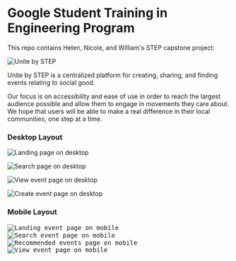 # Google Student Training in Engineering Program

This repo contains Helen, Nicole, and William's STEP capstone project:

![Unite by STEP](https://github.com/googleinterns/step128-2020/blob/master/src/main/webapp/images/uniteLogo.png)

Unite by STEP is a centralized platform for creating, sharing, and finding events relating to social good.  

Our focus is on accessibility and ease of use in order to reach the largest audience possible and allow them to engage in movements they care about. We hope that users will be able to make a real difference in their local communities, one step at a time.



### Desktop Layout

![Landing page on desktop](/readme/home.gif)
  
  

![Search page on desktop](/readme/search.gif)
  


![View event page on desktop](/readme/view.gif)
  
  

![Create event page on desktop](/readme/create.gif)



### Mobile Layout

<kbd>
  <img src="/readme/home-mobile.png" alt="Landing event page on mobile">
</kbd>
&nbsp;&nbsp;&nbsp;&nbsp;
<kbd>
  <img src="/readme/search-mobile.png" alt="Search event page on mobile">
</kbd>
&nbsp;&nbsp;&nbsp;&nbsp;
<kbd>
  <img src="/readme/recommend-mobile.png" alt="Recommended events page on mobile">
</kbd>
&nbsp;&nbsp;&nbsp;&nbsp;
<kbd>
  <img src="/readme/view-mobile.png" alt="View event page on mobile">
</kbd>
